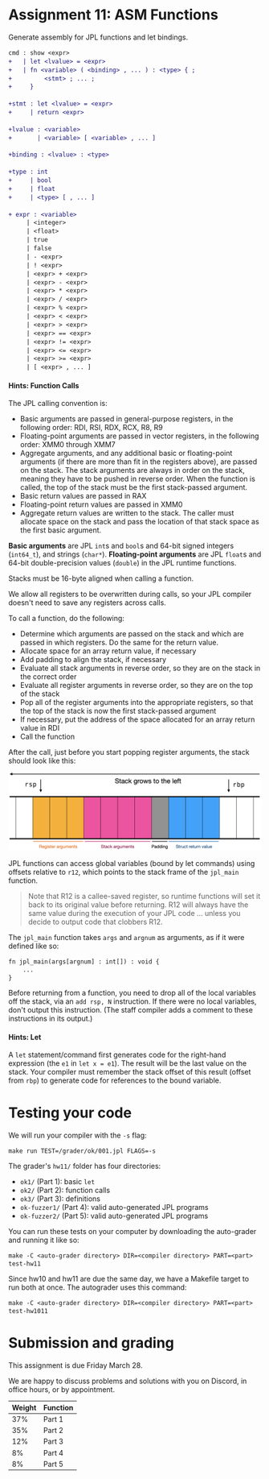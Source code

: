 Assignment 11: ASM Functions
============================

Generate assembly for JPL functions and let bindings.

```diff
cmd : show <expr>
+   | let <lvalue> = <expr>
+   | fn <variable> ( <binding> , ... ) : <type> { ;
+         <stmt> ; ... ;
+     }

+stmt : let <lvalue> = <expr>
+     | return <expr>

+lvalue : <variable>
+       | <variable> [ <variable> , ... ]

+binding : <lvalue> : <type>

+type : int
+     | bool
+     | float
+     | <type> [ , ... ]

+ expr : <variable>
     | <integer>
     | <float>
     | true
     | false
     | - <expr>
     | ! <expr>
     | <expr> + <expr>
     | <expr> - <expr>
     | <expr> * <expr>
     | <expr> / <expr>
     | <expr> % <expr>
     | <expr> < <expr>
     | <expr> > <expr>
     | <expr> == <expr>
     | <expr> != <expr>
     | <expr> <= <expr>
     | <expr> >= <expr>
     | [ <expr> , ... ]
```

#### Hints: Function Calls

The JPL calling convention is:

- Basic arguments are passed in general-purpose registers, in
  the following order: RDI, RSI, RDX, RCX, R8, R9
- Floating-point arguments are passed in vector registers, in the
  following order: XMM0 through XMM7
- Aggregate arguments, and any additional basic or floating-point
  arguments (if there are more than fit in the registers above),
  are passed on the stack. The stack arguments are always in order on the stack, meaning
  they have to be pushed in reverse order. When the function is
  called, the top of the stack must be the first stack-passed argument.
- Basic return values are passed in RAX
- Floating-point return values are passed in XMM0
- Aggregate return values are written to the stack. The caller must
  allocate space on the stack and pass the location of that stack
  space as the first basic argument.

**Basic arguments** are JPL `int`s and `bool`s and 64-bit signed
integers (`int64_t`), and strings (`char*`).
**Floating-point arguments** are JPL `float`s and
64-bit double-precision values (`double`) in the JPL runtime
functions.

Stacks must be 16-byte aligned when calling a function.

We allow all registers to be overwritten during calls, so your JPL compiler
doesn't need to save any registers across calls.

To call a function, do the following:

- Determine which arguments are passed on the stack and which are
  passed in which registers. Do the same for the return value.
- Allocate space for an array return value, if necessary
- Add padding to align the stack, if necessary
- Evaluate all stack arguments in reverse order, so they are on the
  stack in the correct order
- Evaluate all register arguments in reverse order, so they are on the
  top of the stack
- Pop all of the register arguments into the appropriate registers, so
  that the top of the stack is now the first stack-passed argument
- If necessary, put the address of the space allocated for an array return
  value in RDI
- Call the function

After the call, just before you start popping register arguments,
the stack should look like this:

![stack for call](./stack-for-call.png)

JPL functions can access global variables (bound by let commands)
using offsets relative to `r12`, which points to the stack frame
of the `jpl_main` function.

> Note that R12 is a callee-saved register, so runtime functions will
> set it back to its original value before returning. R12 will always have
> the same value during the execution of your JPL code ... unless you decide
> to output code that clobbers R12.

The `jpl_main` function takes `args` and `argnum` as arguments, as if
it were defined like so:

```
fn jpl_main(args[argnum] : int[]) : void {
    ...
}
```

Before returning from a function, you need to drop all of the local
variables off the stack, via an `add rsp, N` instruction. If there
were no local variables, don't output this instruction.
(The staff compiler adds a comment to these instructions in its output.)


#### Hints: Let

A `let` statement/command first generates code for the right-hand expression
(the `e1` in `let x = e1`). The result will be the last value on the stack. Your
compiler must remember the stack offset of this result (offset from `rbp`)
to generate code for references to the bound variable.



# Testing your code

We will run your compiler with the `-s` flag:

    make run TEST=/grader/ok/001.jpl FLAGS=-s

The grader's `hw11/` folder has four directories:
- `ok1/` (Part 1): basic `let`
- `ok2/` (Part 2): function calls
- `ok3/` (Part 3): definitions
- `ok-fuzzer1/` (Part 4): valid auto-generated JPL programs
- `ok-fuzzer2/` (Part 5): valid auto-generated JPL programs

You can run these tests on your computer by downloading the
auto-grader and running it like so:

    make -C <auto-grader directory> DIR=<compiler directory> PART=<part> test-hw11

Since hw10 and hw11 are due the same day, we have a Makefile target to run both
at once. The autograder uses this command:

    make -C <auto-grader directory> DIR=<compiler directory> PART=<part> test-hw1011

# Submission and grading

This assignment is due Friday March 28.

We are happy to discuss problems and solutions with you on Discord, in
office hours, or by appointment.

| Weight | Function     |
|--------|--------------|
| 37%    | Part 1       |
| 35%    | Part 2       |
| 12%    | Part 3       |
|  8%    | Part 4       |
|  8%    | Part 5       |

